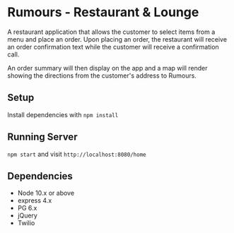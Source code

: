 # Rumours - Restaurant & Lounge

A restaurant application that allows the customer to select items from a menu and place an order. Upon placing an order, the restaurant will receive an order confirmation text while the customer will receive a confirmation call.

An order summary will then display on the app and a map will render showing the directions from the customer's address to Rumours.

## Setup

Install dependencies with `npm install`

## Running Server

`npm start` and visit `http://localhost:8080/home`

## Dependencies

- Node 10.x or above
- express 4.x
- PG 6.x
- jQuery
- Twilio
